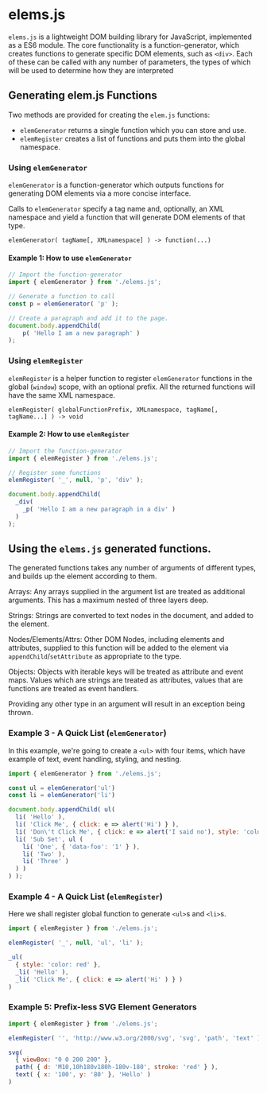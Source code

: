 # elems.js

`elems.js` is a lightweight DOM building library for JavaScript, implemented
as a ES6 module.
The core functionality is a function-generator, which creates functions to
generate specific DOM elements, such as `<div>`. Each of these can be called
with any number of parameters, the types of which will be used to determine
how they are interpreted

## Generating elem.js Functions

Two methods are provided for creating the `elem.js` functions:

 - `elemGenerator` returns a single function which you can store and use.
 - `elemRegister` creates a list of functions and puts them into the global namespace.


### Using `elemGenerator`

`elemGenerator` is a function-generator which outputs functions
for generating DOM elements via a more concise interface.

Calls to `elemGenerator` specify a tag name and, optionally, an XML namespace
and yield a function that will generate DOM elements of that type.

```
elemGenerator( tagName[, XMLnamespace] ) -> function(...)
```

#### Example 1: How to use `elemGenerator`

```js
// Import the function-generator
import { elemGenerator } from './elems.js';

// Generate a function to call
const p = elemGenerator( 'p' );

// Create a paragraph and add it to the page.
document.body.appendChild(
	p( 'Hello I am a new paragraph' )
);
```

### Using `elemRegister`

`elemRegister` is a helper function to register `elemGenerator` functions in
the global (`window`) scope, with an optional prefix. All the returned functions
will have the same XML namespace.

```
elemRegister( globalFunctionPrefix, XMLnamespace, tagName[, tagName...] ) -> void
```

#### Example 2: How to use `elemRegister`

```js
// Import the function-generator
import { elemRegister } from './elems.js';

// Register some functions
elemRegister( '_', null, 'p', 'div' );

document.body.appendChild(
  _div(
    _p( 'Hello I am a new paragraph in a div' )
  )
);
```

## Using the `elems.js` generated functions.

The generated functions takes any number of arguments of different
types, and builds up the element according to them.

Arrays:
  Any arrays supplied in the argument list are treated as additional
  arguments. This has a maximum nested of three layers deep.

Strings:
  Strings are converted to text nodes in the document, and added to
  the element.

Nodes/Elements/Attrs:
  Other DOM Nodes, including elements and attributes, supplied to this
  function will be added to the element via `appendChild`/`setAttribute`
  as appropriate to the type.

Objects:
  Objects with iterable keys will be treated as attribute and event maps.
  Values which are strings are treated as attributes, values that are
  functions are treated as event handlers.

Providing any other type in an argument will result in an exception being thrown.

### Example 3 - A Quick List (`elemGenerator`)

In this example, we're going to create a `<ul>` with four items, which have
example of text, event handling, styling, and nesting.

```js
import { elemGenerator } from './elems.js';

const ul = elemGenerator('ul')
const li = elemGenerator('li')

document.body.appendChild( ul(
  li( 'Hello' ),
  li( 'Click Me', { click: e => alert('Hi') } ),
  li( 'Don\'t Click Me', { click: e => alert('I said no'), style: 'color: red;' } ),
  li( 'Sub Set', ul (
    li( 'One', { 'data-foo': '1' } ),
    li( 'Two' ),
    li( 'Three' )
  ) )
) );
```

### Example 4 - A Quick List (`elemRegister`)

Here we shall register global function to generate `<ul>`s and `<li>`s.

```js
import { elemRegister } from './elems.js';

elemRegister( '_', null, 'ul', 'li' );

_ul(
  { style: 'color: red' },
  _li( 'Hello' ),
  _li( 'Click Me', { click: e => alert('Hi' ) } )
)
```

### Example 5: Prefix-less SVG Element Generators

```js
import { elemRegister } from './elems.js';

elemRegister( '', 'http://www.w3.org/2000/svg', 'svg', 'path', 'text' );

svg(
  { viewBox: "0 0 200 200" },
  path( { d: 'M10,10h180v180h-180v-180', stroke: 'red' } ),
  text( { x: '100', y: '80' }, 'Hello' )
)
```

